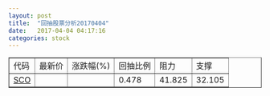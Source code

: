 ```yaml
---
layout: post
title:  "回抽股票分析20170404"
date:   2017-04-04 04:17:16
categories: stock
---
```

<script type="text/javascript">
var stockList = []
stockList.push('gb_sco');
</script>
<table border="1">
 <tr>
 <td>代码</td>
 <td>最新价</td>
 <td>涨跌幅(%)</td>
 <td>回抽比例</td>
 <td>阻力</td>
 <td>支撑</td>
</tr>
  <tr id="sco">
  <td><a href="http://stock.finance.sina.com.cn/usstock/quotes/SCO.html" target="_blank">SCO</a></td><td></td><td></td><td>0.478</td><td>41.825</td><td>32.105</td></tr>
</table>
